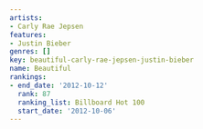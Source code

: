 ```yaml
---
artists:
- Carly Rae Jepsen
features:
- Justin Bieber
genres: []
key: beautiful-carly-rae-jepsen-justin-bieber
name: Beautiful
rankings:
- end_date: '2012-10-12'
  rank: 87
  ranking_list: Billboard Hot 100
  start_date: '2012-10-06'
---
```


